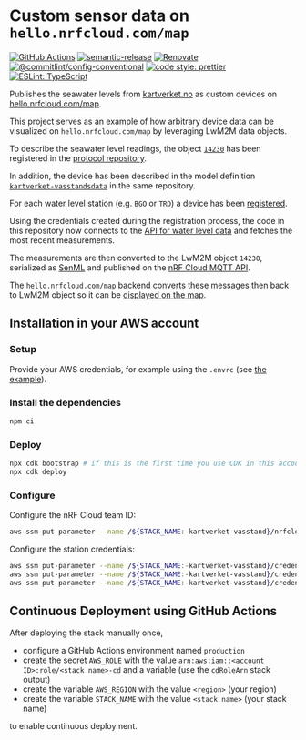 # Custom sensor data on `hello.nrfcloud.com/map`

[![GitHub Actions](https://github.com/hello-nrfcloud/kartverket-vasstand/workflows/Test%20and%20Release/badge.svg)](https://github.com/hello-nrfcloud/kartverket-vasstand/actions/workflows/test-and-release.yaml)
[![semantic-release](https://img.shields.io/badge/%20%20%F0%9F%93%A6%F0%9F%9A%80-semantic--release-e10079.svg)](https://github.com/semantic-release/semantic-release)
[![Renovate](https://img.shields.io/badge/renovate-enabled-brightgreen.svg)](https://renovatebot.com)
[![@commitlint/config-conventional](https://img.shields.io/badge/%40commitlint-config--conventional-brightgreen)](https://github.com/conventional-changelog/commitlint/tree/master/@commitlint/config-conventional)
[![code style: prettier](https://img.shields.io/badge/code_style-prettier-ff69b4.svg)](https://github.com/prettier/prettier/)
[![ESLint: TypeScript](https://img.shields.io/badge/ESLint-TypeScript-blue.svg)](https://github.com/typescript-eslint/typescript-eslint)

Publishes the seawater levels from [kartverket.no](https://www.kartverket.no/)
as custom devices on
[hello.nrfcloud.com/map](https://hello.nrfcloud.com/map/#id:flashing-entozoic-filatory!s:model:kartverket-vasstandsdata!m:4.257012404239944:65.99607475371971,16.771625841773357!t:describe-model:di;14230;0).

This project serves as an example of how arbitrary device data can be visualized
on `hello.nrfcloud.com/map` by leveraging LwM2M data objects.

To describe the seawater level readings, the object
[`14230`](https://github.com/hello-nrfcloud/proto-map/blob/v5.3.0/lwm2m/14230.xml)
has been registered in the
[protocol repository](https://github.com/hello-nrfcloud/proto-map/).

In addition, the device has been described in the model definition
[`kartverket-vasstandsdata`](https://github.com/hello-nrfcloud/proto-map/tree/v5.3.0/models/kartverket-vasstandsdata)
in the same repository.

For each water level station (e.g. `BGO` or `TRD`) a device has been
[registered](https://hello.nrfcloud.com/map/#add-device).

Using the credentials created during the registration process, the code in this
repository now connects to the
[API for water level data](https://api.sehavniva.no/tideapi_en.html) and fetches
the most recent measurements.

The measurements are then converted to the LwM2M object `14230`, serialized as
[SenML](https://datatracker.ietf.org/doc/html/rfc8428) and published on the
[nRF Cloud MQTT API](https://docs.nordicsemi.com/bundle/nrf-cloud/page/APIs/MQTT/MQTTOverview.html).

The `hello.nrfcloud.com/map` backend
[converts](https://github.com/hello-nrfcloud/map-backend/blob/v1.3.3/features/SenMLMQTTIngest.feature.md)
these messages then back to LwM2M object so it can be
[displayed on the map](https://hello.nrfcloud.com/map/#id:flashing-entozoic-filatory!s:model:kartverket-vasstandsdata!m:4.257012404239944:65.99607475371971,16.771625841773357!t:describe-model:di;14230;0).

## Installation in your AWS account

### Setup

Provide your AWS credentials, for example using the `.envrc` (see
[the example](.envrc.example)).

### Install the dependencies

```bash
npm ci
```

### Deploy

```bash
npx cdk bootstrap # if this is the first time you use CDK in this account
npx cdk deploy
```

### Configure

Configure the nRF Cloud team ID:

```bash
aws ssm put-parameter --name /${STACK_NAME:-kartverket-vasstand}/nrfcloud/account/accountId --type String --value "<team ID>"
```

Configure the station credentials:

```bash
aws ssm put-parameter --name /${STACK_NAME:-kartverket-vasstand}/credentials/<station>/deviceId --type String --value "<deviceId>"
aws ssm put-parameter --name /${STACK_NAME:-kartverket-vasstand}/credentials/<station>/certificate --type String --value "<certificate>"
aws ssm put-parameter --name /${STACK_NAME:-kartverket-vasstand}/credentials/<station>/privateKey --type String --value "<privateKey>"
```

## Continuous Deployment using GitHub Actions

After deploying the stack manually once,

- configure a GitHub Actions environment named `production`
- create the secret `AWS_ROLE` with the value
  `arn:aws:iam::<account ID>:role/<stack name>-cd` and a variable (use the
  `cdRoleArn` stack output)
- create the variable `AWS_REGION` with the value `<region>` (your region)
- create the variable `STACK_NAME` with the value `<stack name>` (your stack
  name)

to enable continuous deployment.
